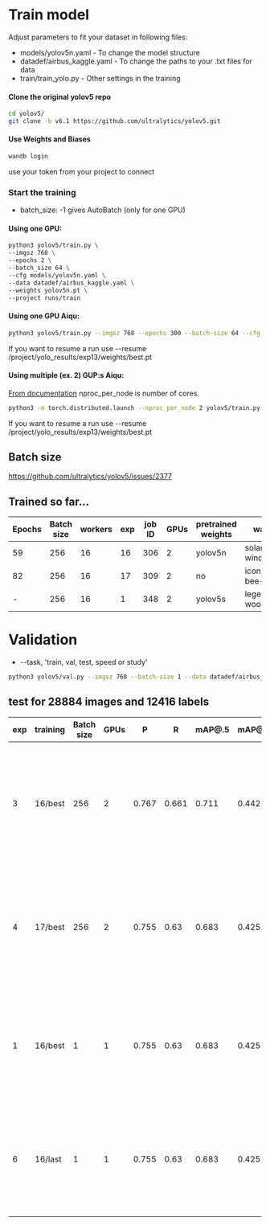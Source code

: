 # Train model 

Adjust parameters to fit your dataset in following files:
* models/yolov5n.yaml - To change the model structure
* datadef/airbus_kaggle.yaml - To change the paths to your .txt files for data
* train/train_yolo.py - Other settings in the training

#### Clone the original yolov5 repo
````bash
cd yolov5/
git clone -b v6.1 https://github.com/ultralytics/yolov5.git
````
#### Use Weights and Biases
````bash
wandb login
````
use your token from your project to connect

### Start the training
* batch_size: -1 gives AutoBatch (only for one GPU)
#### Using one GPU:
````bash
python3 yolov5/train.py \
--imgsz 768 \
--epochs 2 \
--batch_size 64 \
--cfg models/yolov5n.yaml \
--data datadef/airbus_kaggle.yaml \
--weights yolov5n.pt \
--project runs/train
````
#### Using one GPU Aiqu:
````bash
python3 yolov5/train.py --imgsz 768 --epochs 300 --batch-size 64 --cfg models/yolov5n.yaml --data datadef/airbus_kaggle_aiqu.yaml --weights yolov5n.pt --project /project/yolo_results --device 0 --save-period 1 
````
If you want to resume a run use --resume /project/yolo_results/exp13/weights/best.pt

#### Using multiple (ex. 2) GUP:s Aiqu:
[From documentation](https://docs.ultralytics.com/tutorials/multi-gpu-training/)
nproc_per_node is number of cores.
````bash
python3 -m torch.distributed.launch --nproc_per_node 2 yolov5/train.py --imgsz 768 --epochs 300 --batch-size 256 --cfg models/yolov5n.yaml --data datadef/airbus_kaggle_aiqu.yaml --weights yolov5n.pt --project /project/yolo_results --device 0,1 --save-period 10 --cache
````
If you want to resume a run use --resume /project/yolo_results/exp13/weights/best.pt

## Batch size
https://github.com/ultralytics/yolov5/issues/2377

## Trained so far...
| Epochs  | Batch size | workers | exp | job ID | GPUs | pretrained weights | wandb |
| ------ | --------- | ------ | ----------- | ---- | ------ | --| -- |
| 59  | 256  | 16 | 16 | 306 | 2 | yolov5n | solar-wind-2 |
| 82  | 256  | 16 | 17 | 309 | 2 | no | iconic-bee-4 |
| -  | 256  | 16 | 1 | 348 | 2 | yolov5s | legendary-wood-5 | ??

# Validation
* --task, 'train, val, test, speed or study'
````bash
python3 yolov5/val.py --imgsz 768 --batch-size 1 --data datadef/airbus_kaggle_aiqu.yaml --weights /project/yolo_results/exp16/weights/best.pt --project /project/yolo_results_test --device 0 --task test --save-txt
````

## test for 28884 images and 12416 labels
| exp | training  | Batch size  | GPUs | P | R | mAP@.5 | mAP@.5:.95 | Speed |
| --- | --------- | ----------  | ---- | - | - | ------ | ---------- | ----- |
| 3   | 16/best  | 256   | 2 | 0.767 | 0.661 | 0.711 | 0.442 |  0.1ms pre-process, 0.9ms inference, 0.6ms NMS per image at shape (256, 3, 768, 768) |
| 4   | 17/best  | 256   | 2 | 0.755 | 0.63  | 0.683 | 0.425 |  0.1ms pre-process, 0.9ms inference, 0.5ms NMS per image at shape (256, 3, 768, 768) |
| 1   | 16/best  | 1     | 1 | 0.755 | 0.63  | 0.683 | 0.425 |  0.2ms pre-process, 7.2ms inference, 0.6ms NMS per image at shape (1, 3, 768, 768) |
| 6   | 16/last  | 1     | 1 | 0.755 | 0.63  | 0.683 | 0.425 |  0.2ms pre-process, 7.2ms inference, 0.6ms NMS per image at shape (1, 3, 768, 768) |??

